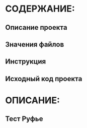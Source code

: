 # СОДЕРЖАНИЕ:
## Описание проекта
## Значения файлов
## Инструкция
## Исходный код проекта
# ОПИСАНИЕ:
## Тест Руфье
